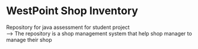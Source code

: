 # WestPoint Shop Inventory
Repository for java assessment for student project\
--> The repository is a shop management system that help shop manager to manage their shop
